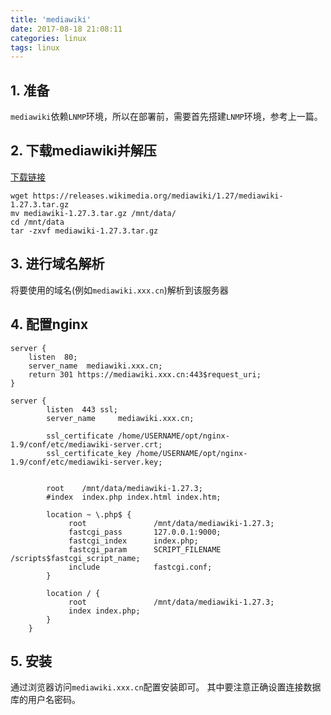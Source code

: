 ```yaml
---
title: 'mediawiki'
date: 2017-08-18 21:08:11
categories: linux
tags: linux
---
```


## 1. 准备
`mediawiki`依赖`LNMP`环境，所以在部署前，需要首先搭建`LNMP`环境，参考上一篇。

## 2. 下载mediawiki并解压
[下载链接](https://releases.wikimedia.org/mediawiki/1.27/mediawiki-1.27.3.tar.gz)  
```
wget https://releases.wikimedia.org/mediawiki/1.27/mediawiki-1.27.3.tar.gz
mv mediawiki-1.27.3.tar.gz /mnt/data/
cd /mnt/data
tar -zxvf mediawiki-1.27.3.tar.gz
```
## 3. 进行域名解析
将要使用的域名(例如`mediawiki.xxx.cn`)解析到该服务器

## 4. 配置nginx
```
server {
    listen  80;
    server_name  mediawiki.xxx.cn;
    return 301 https://mediawiki.xxx.cn:443$request_uri;
}

server {
        listen  443 ssl;
        server_name     mediawiki.xxx.cn;

        ssl_certificate /home/USERNAME/opt/nginx-1.9/conf/etc/mediawiki-server.crt;
        ssl_certificate_key /home/USERNAME/opt/nginx-1.9/conf/etc/mediawiki-server.key;


        root    /mnt/data/mediawiki-1.27.3;
        #index  index.php index.html index.htm;

        location ~ \.php$ {
             root               /mnt/data/mediawiki-1.27.3;
             fastcgi_pass       127.0.0.1:9000;
             fastcgi_index      index.php;
             fastcgi_param      SCRIPT_FILENAME /scripts$fastcgi_script_name;
             include            fastcgi.conf;
        }

        location / {            
             root               /mnt/data/mediawiki-1.27.3;
             index index.php;
        }
    }
```

## 5. 安装
通过浏览器访问`mediawiki.xxx.cn`配置安装即可。
其中要注意正确设置连接数据库的用户名密码。
